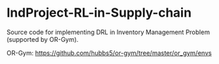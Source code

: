 # IndProject-RL-in-Supply-chain

Source code for implementing DRL in Inventory Management Problem (supported by OR-Gym). 

OR-Gym: https://github.com/hubbs5/or-gym/tree/master/or_gym/envs
